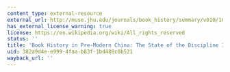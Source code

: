 ```yaml
---
content_type: external-resource
external_url: http://muse.jhu.edu/journals/book_history/summary/v010/10.1brokaw.html
has_external_license_warning: true
license: https://en.wikipedia.org/wiki/All_rights_reserved
status: ''
title: 'Book History in Pre-Modern China: The State of the Discipline I'
uid: 382a9d4e-e999-4faa-b83f-1bd488c0b521
wayback_url: ''
---
```

